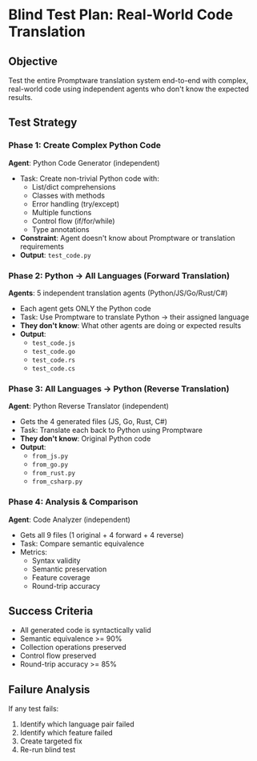 # Blind Test Plan: Real-World Code Translation

## Objective
Test the entire Promptware translation system end-to-end with complex, real-world code using independent agents who don't know the expected results.

## Test Strategy

### Phase 1: Create Complex Python Code
**Agent**: Python Code Generator (independent)
- Task: Create non-trivial Python code with:
  - List/dict comprehensions
  - Classes with methods
  - Error handling (try/except)
  - Multiple functions
  - Control flow (if/for/while)
  - Type annotations
- **Constraint**: Agent doesn't know about Promptware or translation requirements
- **Output**: `test_code.py`

### Phase 2: Python → All Languages (Forward Translation)
**Agents**: 5 independent translation agents (Python/JS/Go/Rust/C#)
- Each agent gets ONLY the Python code
- Task: Use Promptware to translate Python → their assigned language
- **They don't know**: What other agents are doing or expected results
- **Output**:
  - `test_code.js`
  - `test_code.go`
  - `test_code.rs`
  - `test_code.cs`

### Phase 3: All Languages → Python (Reverse Translation)
**Agent**: Python Reverse Translator (independent)
- Gets the 4 generated files (JS, Go, Rust, C#)
- Task: Translate each back to Python using Promptware
- **They don't know**: Original Python code
- **Output**:
  - `from_js.py`
  - `from_go.py`
  - `from_rust.py`
  - `from_csharp.py`

### Phase 4: Analysis & Comparison
**Agent**: Code Analyzer (independent)
- Gets all 9 files (1 original + 4 forward + 4 reverse)
- Task: Compare semantic equivalence
- Metrics:
  - Syntax validity
  - Semantic preservation
  - Feature coverage
  - Round-trip accuracy

## Success Criteria
- All generated code is syntactically valid
- Semantic equivalence >= 90%
- Collection operations preserved
- Control flow preserved
- Round-trip accuracy >= 85%

## Failure Analysis
If any test fails:
1. Identify which language pair failed
2. Identify which feature failed
3. Create targeted fix
4. Re-run blind test
